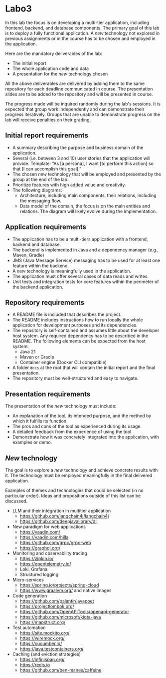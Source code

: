 # Labo3

In this lab the focus is on developing a multi-tier application, including frontend, backend, and database components. The primary goal of this lab is to deploy a fully functional application. A *new* technology not explored in previous assignments or in the course has to be chosen and employed in the application.

Here are the mandatory deliverables of the lab:
* The initial report
* The whole application code and data
* A presentation for the *new* technology chosen

All the above deliverables are delivered by adding them to the same repository for each deadline communicated in course.
The presentation slides are to be added to the repository and will be presented in course.

The progress made will be inquired randomly during the lab's sessions. It is expected that group work independently and can demonstrate their progress iteratively. Groups that are unable to demonstrate progress on the lab will receive penalties on their grading.

## Initial report requirements
* A summary describing the purpose and business domain of the application.
* Several (i.e. between 3 and 10) user stories that the application will provide. Template: 
“As [a persona], I want [to perform this action] so that [I can accomplish this goal].”
* The chosen *new* technology that will be employed and presented by the group at the end of the lab.
* Prioritize features with high added value and creativity.
* The following diagrams:
    * Architecture, including main components, their relations, including the messaging flow.
    * Data model of the domain, the focus is on the main entities and relations. The diagram will likely evolve during the implementation.

## Application requirements
* The application has to be a multi-tiers application with a frontend, backend and database.
* The backend is implemented in Java and a dependency manager (e.g., Maven, Gradle)
* JMS (Java Message Service) messaging has to be used for at least one feature within the backend.
* A *new* technology is meaningfully used in the application.
* The application must offer several cases of data reads and writes.
* Unit tests and integration tests for core features within the perimeter of the backend application.


## Repository requirements
* A README file is included that describes the project.
* The README includes instructions how to run locally the whole application for development purposes and its dependencies.
* The repository is self-contained and assumes little about the developer host system. Any required dependency has to be described in the README. The following elements can be expected from the host system:
    * Java 21
    * Maven or Gradle
    * Container engine (Docker CLI compatible)
* A folder `docs` at the root that will contain the initial report and the final presentation.
* The repository must be well-structured and easy to navigate.

## Presentation requirements
The presentation of the *new* technology must include:
* An explanation of the tool, its intended purpose, and the method by which it fulfills its function.
* The pros and cons of the tool as experienced during its usage.
* A detailed feedback from the experience of using the tool.
* Demonstrate how it was concretely integrated into the application, with examples or demo.

## *New* technology
The goal is to explore a *new* technology and achieve concrete results with it. The technology must be employed meaningfully in the final delivered application.

Examples of themes and technologies that could be selected (in no particular order).
Ideas and propositions outside of this list can be discussed.

* LLM and their integration in multitier application
  * https://github.com/langchain4j/langchain4j
  * https://github.com/deepjavalibrary/djl
* New paradigm for web applications
  * https://vaadin.com/
  * https://vaadin.com/hilla
  * https://github.com/grpc/grpc-web
  * https://graphql.org/
* Monitoring and observability tracing
  * https://zipkin.io/
  * https://opentelemetry.io/
  * Loki, Grafana
  * Structured logging
* Micro-services
  * https://spring.io/projects/spring-cloud
  * https://www.graalvm.org/ and native images
* Code generation
  * https://github.com/palantir/javapoet
  * https://projectlombok.org/
  * https://github.com/OpenAPITools/openapi-generator
  * https://github.com/microsoft/kiota-java 
  * https://mapstruct.org/
* Test automation
  * https://site.mockito.org/
  * https://wiremock.org/
  * https://cucumber.io/
  * https://java.testcontainers.org/
* Caching (and eviction strategies)
  * https://infinispan.org/
  * https://redis.io
  * https://github.com/ben-manes/caffeine